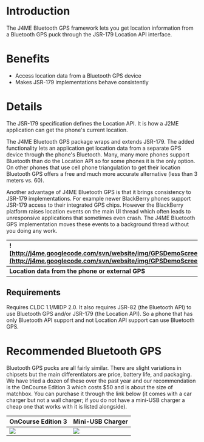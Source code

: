 # Introduction #

The J4ME Bluetooth GPS framework lets you get location information from a Bluetooth GPS puck through the JSR-179 Location API interface.

# Benefits #

  * Access location data from a Bluetooth GPS device
  * Makes JSR-179 implementations behave consistently

# Details #

The JSR-179 specification defines the Location API.  It is how a J2ME application can get the phone's current location.

The J4ME Bluetooth GPS package wraps and extends JSR-179.  The added functionality lets an application get location data from a separate GPS device through the phone's Bluetooth.  Many, many more phones support Bluetooth than do the Location API so for some phones it is the only option.  On other phones that use cell phone triangulation to get their location Bluetooth GPS offers a free and much more accurate alternative (less than 3 meters vs. 60).

Another advantage of J4ME Bluetooth GPS is that it brings consistency to JSR-179 implementations.  For example newer BlackBerry phones support JSR-179 access to their integrated GPS chips.  However the BlackBerry platform raises location events on the main UI thread which often leads to unresponsive applications that sometimes even crash.  The J4ME Bluetooth GPS implementation moves these events to a background thread without you doing any work.

| ![http://j4me.googlecode.com/svn/website/img/GPSDemoScreen.png](http://j4me.googlecode.com/svn/website/img/GPSDemoScreen.png) |
|:------------------------------------------------------------------------------------------------------------------------------|
| **Location data from the phone or external GPS** |

## Requirements ##

Requires CLDC 1.1/MIDP 2.0.  It also requires JSR-82 (the Bluetooth API) to use Bluetooth GPS and/or JSR-179 (the Location API).  So a phone that has only Bluetooth API support and not Location API support can use Bluetooth GPS.

# Recommended Bluetooth GPS #

Bluetooth GPS pucks are all fairly similar.  There are slight variations in chipsets but the main differentiators are price, battery life, and packaging.  We have tried a dozen of these over the past year and our recommendation is the OnCourse Edition 3 which costs $50 and is about the size of matchbox.  You can purchase it through the link below (it comes with a car charger but not a wall charger; if you do not have a mini-USB charger a cheap one that works with it is listed alongside).

| **OnCourse Edition 3** | **Mini-USB Charger** |
|:-----------------------|:---------------------|
| [![](http://rcm-images.amazon.com/images/I/11c0yMqiPML._SL110_.jpg)](http://www.amazon.com/gp/redirect.html?ie=UTF8&location=http%3A%2F%2Fwww.amazon.com%2FOnCourse-Bluetooth-Receiver-enabled-Smpartphone%2Fdp%2FB000U3JNJG%3Fie%3DUTF8%26s%3Dmiscellaneous%26qid%3D1196123884%26sr%3D8-3&tag=scoout-20&linkCode=ur2&camp=1789&creative=9325) | [![](http://rcm-images.amazon.com/images/I/11NBIvyj7jL._SL110_.jpg)](http://www.amazon.com/gp/redirect.html?ie=UTF8&location=http%3A%2F%2Fwww.amazon.com%2Fdp%2FB0009H2M1Y%3Ftag%3Dscoout-20%26camp%3D14573%26creative%3D327641%26linkCode%3Das1%26creativeASIN%3DB0009H2M1Y%26adid%3D1JGCVWJ99PMXDKYQJFD9%26&tag=scoout-20&linkCode=ur2&camp=1789&creative=9325) |
